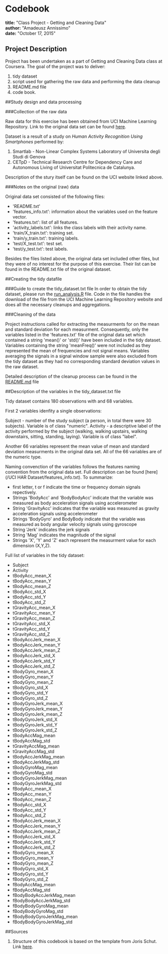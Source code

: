 # Codebook

**title:** "Class Project - Getting and Cleaning Data"  
**author:** "Amadeusz Annissimo"  
**date:** "October 17, 2015"

## Project Description

Project has been undertaken as a part of Getting and Cleaning Data class at Coursera. The goal of the project was to deliver:

1. tidy dataset
2. script used for gathering the raw data and performing the data cleanup
3. README.md file
4. code book. 

##Study design and data processing

###Collection of the raw data

Raw data for this exercise has been obtained from UCI Machine Learning Repository. Link to the original data set can be found [here](http://archive.ics.uci.edu/ml/datasets/Human+Activity+Recognition+Using+Smartphones).

Dataset is a result of a study on *Human Activity Recognition Using Smartphones* performed by:
1. Smartlab - Non-Linear Complex Systems Laboratory of Universita degli Studi di Genova 
2. CETpD - Technical Research Centre for Dependency Care and Autonomous Living of Universitat Politecnica de Catalunya. 

Description of the stury itself can be found on the UCI website linked above.

###Notes on the original (raw) data 

Original data set consisted of the following files:

- 'README.txt'
- 'features_info.txt': information about the variables used on the feature vector.
- 'features.txt': list of all features.
- 'activity_labels.txt': links the class labels with their activity name.
- 'train/X_train.txt': training set.
- 'train/y_train.txt': training labels.
- 'test/X_test.txt': test set.
- 'test/y_test.txt': test labels.

Besides the files listed above, the original data set included other files, but they were of no interest for the purpose of this exercise.
Their list can be found in the README.txt file of the original dataset.

##Creating the tidy datafile

###Guide to create the tidy_dataset.txt file
In order to obtain the tidy dataset, please run the [run_analysis.R](run_analysis.R) file. Code in the file handles the download of the file from the UCI Machine Learning Repository website and does all the necessary cleanups and aggregations.

###Cleaning of the data

Project instructions called for extracting the measurments for on the mean and standard deviation for each measurment. 
Consequently, only the variables listed in the 'features.txt' file of the original data set which contained a string 'mean()' or 'std()' have been included in the tidy dataset. Variables containing the string 'meanFreq()' were not included as they represented the mean of frequencies and not signal means. Variables averaging the signals in a signal window sample were also excluded from the tidy dataset as they had no corresponding standard deviation values in the raw dataset.

Detailed description of the cleanup process can be found in the [README.md](README.md) file

##Description of the variables in the tidy_dataset.txt file

Tidy dataset contains 180 observations with and 68 variables. 

First 2 variables idenfity a single observations:

Subject - number of the study subject (a person, in total there were 30 subjects). Variable is of class "numeric".
Activity - a descriptive label of the activity performed by the subject (walking, walking upstairs, walking downstairs, sitting, standing, laying). Variable is of class "label".

Another 66 variables represent the mean value of mean and standard deviation measurments in the original data set. All of the 66 variables are of the numeric type.

Naming convenction of the variables follows the features naming convention from the original data set. Full description can be found [here](/UCI HAR Dataset/features_info.txt). To summarize:

- first letter, t or f indicate the time or frequency domain signals repectively.
- Strings 'BodyAcc' and 'BodyBodyAcc' indicate that the variable was measured as body acceleration signals using accelerometer
- String 'GravityAcc' indicates that the variable was measured as gravity acceleration signals using accelerometer
- Strings 'BodyGyro' and BodyBody indicate that the variable was measured as body angular velocity signals using gyroscope
- String 'Jerk' indicates the jerk signals
- String 'Mag' indicates the magnitude of the signal
- Strings 'X', 'Y' and 'Z' each represent the measurment value for each dimension (X,Y,Z). 

Full list of variables in the tidy dataset:

- Subject
- Activity
- tBodyAcc_mean_X
- tBodyAcc_mean_Y
- tBodyAcc_mean_Z
- tBodyAcc_std_X
- tBodyAcc_std_Y
- tBodyAcc_std_Z
- tGravityAcc_mean_X
- tGravityAcc_mean_Y
- tGravityAcc_mean_Z
- tGravityAcc_std_X
- tGravityAcc_std_Y
- tGravityAcc_std_Z
- tBodyAccJerk_mean_X
- tBodyAccJerk_mean_Y
- tBodyAccJerk_mean_Z
- tBodyAccJerk_std_X
- tBodyAccJerk_std_Y
- tBodyAccJerk_std_Z
- tBodyGyro_mean_X
- tBodyGyro_mean_Y
- tBodyGyro_mean_Z
- tBodyGyro_std_X
- tBodyGyro_std_Y
- tBodyGyro_std_Z
- tBodyGyroJerk_mean_X
- tBodyGyroJerk_mean_Y
- tBodyGyroJerk_mean_Z
- tBodyGyroJerk_std_X
- tBodyGyroJerk_std_Y
- tBodyGyroJerk_std_Z
- tBodyAccMag_mean
- tBodyAccMag_std
- tGravityAccMag_mean
- tGravityAccMag_std
- tBodyAccJerkMag_mean
- tBodyAccJerkMag_std
- tBodyGyroMag_mean
- tBodyGyroMag_std
- tBodyGyroJerkMag_mean
- tBodyGyroJerkMag_std
- fBodyAcc_mean_X
- fBodyAcc_mean_Y
- fBodyAcc_mean_Z
- fBodyAcc_std_X
- fBodyAcc_std_Y
- fBodyAcc_std_Z
- fBodyAccJerk_mean_X
- fBodyAccJerk_mean_Y
- fBodyAccJerk_mean_Z
- fBodyAccJerk_std_X
- fBodyAccJerk_std_Y
- fBodyAccJerk_std_Z
- fBodyGyro_mean_X
- fBodyGyro_mean_Y
- fBodyGyro_mean_Z
- fBodyGyro_std_X
- fBodyGyro_std_Y
- fBodyGyro_std_Z
- fBodyAccMag_mean
- fBodyAccMag_std
- fBodyBodyAccJerkMag_mean
- fBodyBodyAccJerkMag_std
- fBodyBodyGyroMag_mean
- fBodyBodyGyroMag_std
- fBodyBodyGyroJerkMag_mean
- fBodyBodyGyroJerkMag_std


##Sources

1. Structure of this codebook is based on the template from Joris Schut. Link [here](https://gist.github.com/JorisSchut/dbc1fc0402f28cad9b41#file-gistfile1-rmd).
